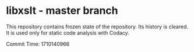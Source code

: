 # libxslt - master branch

This repository contains frozen state of the repository.
Its history is cleared. It is used only for static code
analysis with Codacy.

Commit Time: 1710140966